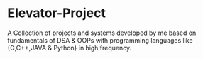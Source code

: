 # Elevator-Project
A Collection of projects and systems developed by me based on fundamentals of DSA & OOPs with programming languages like {C,C++,JAVA & Python} in high frequency.
